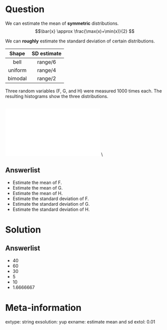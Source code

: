 

Question
========
We can estimate the mean of **symmetric** distributions.
$$\bar{x} \approx \frac{\max(x)+\min(x)}{2} $$

We can **roughly** estimate the standard deviation of certain distributions.

| Shape | SD estimate |
|:-----:|:-----------:|
| bell  | $\text{range}/6$ |
| uniform | $\text{range}/4$ |
| bimodal | $\text{range}/2$ |


Three random variables (F, G, and H) were measured 1000 times each. The resulting histograms show the three distributions.

\
![plot of chunk showitnow](hists5223showitnow-1.pdf)
\

Answerlist
--------
* Estimate the mean of F.
* Estimate the mean of G.
* Estimate the mean of H.
* Estimate the standard deviation of F.
* Estimate the standard deviation of G.
* Estimate the standard deviation of H.


Solution
========

Answerlist
--------
* 40
* 60
* 30
* 5
* 10
* 1.6666667



Meta-information
============
extype: string
exsolution: yup
exname: estimate mean and sd
extol: 0.01
